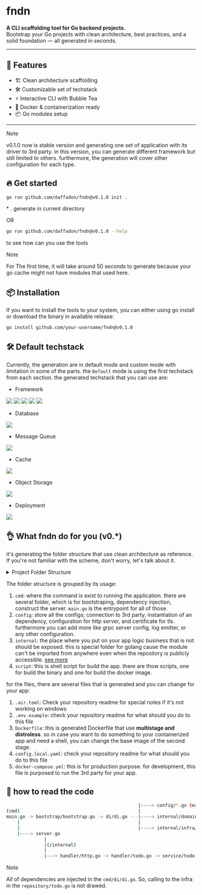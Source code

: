 # fndn

**A CLI scaffolding tool for Go backend projects.**  
Bootstrap your Go projects with clean architecture, best practices, and a solid foundation — all generated in seconds.

---

## 🚀 Features

<!-- - 🔧 Configurable tech stack options -->

- 🏗️ Clean architecture scaffolding
- 🛠️ Customizable set of techstack
- ⚡ Interactive CLI with Bubble Tea
- 🐳 Docker & containerization ready
- 📦 Go modules setup

---

> [!NOTE]
> v0.1.0 now is stable version and generating one set of application with its driver to 3rd party. in this version, you can generate different framework but still limited to others. furthermore, the generation will cover other configuration for each type.
  
## 🔥 Get started

```bash
go run github.com/daffadon/fndn@v0.1.0 init .
```

\* . generate in current directory

OR

```bash
go run github.com/daffadon/fndn@v0.1.0 --help
```

to see how can you use the tools

> [!NOTE]
> For The first time, it will take around 50 seconds to generate because your go cache might not have modules that used here.

## 📦 Installation

If you want to install the tools to your system, you can either using go install or download the binary in available release:

```bash
go install github.com/your-username/fndn@v0.1.0
```

## 🛠️ Default techstack

Currently, the generation are in default mode and custom mode with limitation in some of the parts. the `Default` mode is using the first techstack from each section. the generated techstack that you can use are:

- Framework

![](https://img.shields.io/badge/gin-3997AA?style=for-the-badge&logo=gin&logoColor=white)
![](https://img.shields.io/badge/fiber-00ACD7?style=for-the-badge&logo=fiber)
![](https://img.shields.io/badge/echo-00AFD1?style=for-the-badge&logo=echo)
![](https://img.shields.io/badge/chi-01933F?style=for-the-badge&logo=chi)
![](https://img.shields.io/badge/gorrila/mux-939292?style=for-the-badge&logo=gorrila)

- Database

![](https://img.shields.io/badge/PostgreSQL-316192?style=for-the-badge&logo=postgresql&logoColor=white)

- Message Queue

![](https://img.shields.io/badge/nats-2DACE1?style=for-the-badge&logo=nats&logoColor=white)

- Cache

![](https://img.shields.io/badge/redis-%23DD0031.svg?&style=for-the-badge&logo=redis&logoColor=white)

- Object Storage

![](https://img.shields.io/badge/minio-C8324D?style=for-the-badge&logo=nats&logoColor=white)

- Deployment

![](https://img.shields.io/badge/Docker-2CA5E0?style=for-the-badge&logo=docker&logoColor=white)

## 👌 What fndn do for you (v0.\*)

it's generating the folder structure that use clean architecture as reference. If you're not familiar with the scheme, don't worry, let's talk about it.

<details>
<summary>Project Folder Structure</summary>

```bash
project
├── cmd
│   ├── bootstrap
│   │   └── bootstrap.go
│   ├── di
│   │   └── container.go
│   ├── server
│   │   └── server.go
│   └── main.go
├── config
│   ├── cache
│   │   └── redis.go
│   ├── env
│   │   └── env.go
│   ├── logger
│   │   └── zerolog.go
│   ├── mq
│   │   ├── nats-server.conf
│   │   └── nats.go
│   ├── router
│   │   └── http.go
│   └── storage
│       ├── minio.go
│       └── postgresql.go
├── internal
│   ├── domain
│   │   ├── dto
│   │   │   └── todo.go
│   │   ├── handler
│   │   │   ├── http.go
│   │   │   └── todo.go
│   │   ├── repository
│   │   │   └── todo.go
│   │   └── service
│   │       └── todo.go
│   ├── infra
│   │   ├── cache
│   │   │   └── redis.go
│   │   ├── mq
│   │   │   └── jetstream_infra.go
│   │   └── storage
│   │       ├── minio.go
│   │       └── querier.go
│   └── pkg
│       └── .gitkeep
├── script
│   ├── build-binary.sh
│   └── docker-build.sh
├── .air.toml
├── .env.example
├── .gitignore
├── Dockerfile
├── Makefile
├── README.md
├── VERSION
├── config.local.yaml
├── docker-compose.yml
├── go.mod
└── go.sum
```

</details>

The folder structure is grouped by its usage:

1. `cmd`: where the command is exist to running the application. there are several folder, which is for bootstraping, dependency injection, construct the server. `main.go` is the entrypoint for all of those.
2. `config`: store all the configs; connection to 3rd party, instantiation of an dependency, configuration for http server, and certificate for tls. furthermore you can add more like grpc server config, log emitter, or any other configuration.
3. `internal`: the place where you put on your app logic business that is not should be exposed. this is special folder for golang cause the module can't be imported from anywhere even when the repository is publicly accessible. [see more](https://go.dev/doc/go1.4#internalpackages)
4. `script`: this is shell script for build the app. there are thow scripts, one for build the binary and one for build the docker image.

for the files, there are several files that is generated and you can change for your app:

1. `.air.toml`: Check your repository readme for special notes if it's not working on windows
2. `.env.example`: check your repository readme for what should you do to this file
3. `Dockerfile`: this is generated Dockerfile that use **multistage and distroless**. so in case you want to do something to your containerized app and need a shell, you can change the base image of the second stage.
4. `config.local.yaml`: check your repository readme for what should you do to this file
5. `docker-compose.yml`: this is for production purpose. for development, this file is purposed to run the 3rd party for your app.

## 🔀 how to read the code

```bash
                                                 |----> config/*.go (except /env)
(cmd)                                            |
main.go -> bootstrap/bootstrap.go -> di/di.go ---|----> internal/domain/*.go (except /dto)
    |                                            |
    |                                            |----> internal/infra/*.go
    |----> server.go
              |
              |(/internal)
              |
              |---> handler/http.go -> handler/todo.go -> service/todo.go -> repository/todo.go
```

> [!NOTE]
> All of dependencies are injected in the `cmd/di/di.go`. So, calling to the infra in the `repository/todo.go` is not drawed.
